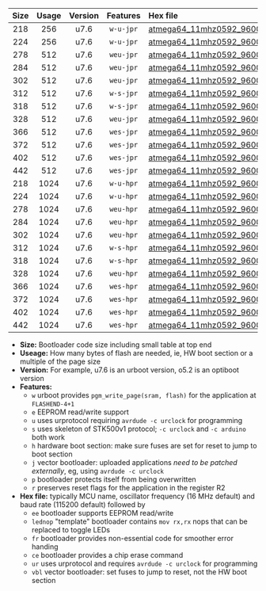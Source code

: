 |Size|Usage|Version|Features|Hex file|
|:-:|:-:|:-:|:-:|:--|
|218|256|u7.6|`w-u-jpr`|[atmega64_11mhz0592_9600bps_ur_vbl.hex](https://raw.githubusercontent.com/stefanrueger/urboot/main//atmega64_11mhz0592_9600bps_ur_vbl.hex)|
|224|256|u7.6|`w-u-jpr`|[atmega64_11mhz0592_9600bps_lednop_ur_vbl.hex](https://raw.githubusercontent.com/stefanrueger/urboot/main//atmega64_11mhz0592_9600bps_lednop_ur_vbl.hex)|
|278|512|u7.6|`weu-jpr`|[atmega64_11mhz0592_9600bps_ee_ur_vbl.hex](https://raw.githubusercontent.com/stefanrueger/urboot/main//atmega64_11mhz0592_9600bps_ee_ur_vbl.hex)|
|284|512|u7.6|`weu-jpr`|[atmega64_11mhz0592_9600bps_ee_lednop_ur_vbl.hex](https://raw.githubusercontent.com/stefanrueger/urboot/main//atmega64_11mhz0592_9600bps_ee_lednop_ur_vbl.hex)|
|302|512|u7.6|`weu-jpr`|[atmega64_11mhz0592_9600bps_ee_lednop_fr_ur_vbl.hex](https://raw.githubusercontent.com/stefanrueger/urboot/main//atmega64_11mhz0592_9600bps_ee_lednop_fr_ur_vbl.hex)|
|312|512|u7.6|`w-s-jpr`|[atmega64_11mhz0592_9600bps_vbl.hex](https://raw.githubusercontent.com/stefanrueger/urboot/main//atmega64_11mhz0592_9600bps_vbl.hex)|
|318|512|u7.6|`w-s-jpr`|[atmega64_11mhz0592_9600bps_lednop_vbl.hex](https://raw.githubusercontent.com/stefanrueger/urboot/main//atmega64_11mhz0592_9600bps_lednop_vbl.hex)|
|328|512|u7.6|`weu-jpr`|[atmega64_11mhz0592_9600bps_ee_lednop_fr_ce_ur_vbl.hex](https://raw.githubusercontent.com/stefanrueger/urboot/main//atmega64_11mhz0592_9600bps_ee_lednop_fr_ce_ur_vbl.hex)|
|366|512|u7.6|`wes-jpr`|[atmega64_11mhz0592_9600bps_ee_vbl.hex](https://raw.githubusercontent.com/stefanrueger/urboot/main//atmega64_11mhz0592_9600bps_ee_vbl.hex)|
|372|512|u7.6|`wes-jpr`|[atmega64_11mhz0592_9600bps_ee_lednop_vbl.hex](https://raw.githubusercontent.com/stefanrueger/urboot/main//atmega64_11mhz0592_9600bps_ee_lednop_vbl.hex)|
|402|512|u7.6|`wes-jpr`|[atmega64_11mhz0592_9600bps_ee_lednop_fr_vbl.hex](https://raw.githubusercontent.com/stefanrueger/urboot/main//atmega64_11mhz0592_9600bps_ee_lednop_fr_vbl.hex)|
|442|512|u7.6|`wes-jpr`|[atmega64_11mhz0592_9600bps_ee_lednop_fr_ce_vbl.hex](https://raw.githubusercontent.com/stefanrueger/urboot/main//atmega64_11mhz0592_9600bps_ee_lednop_fr_ce_vbl.hex)|
|218|1024|u7.6|`w-u-hpr`|[atmega64_11mhz0592_9600bps_ur.hex](https://raw.githubusercontent.com/stefanrueger/urboot/main//atmega64_11mhz0592_9600bps_ur.hex)|
|224|1024|u7.6|`w-u-hpr`|[atmega64_11mhz0592_9600bps_lednop_ur.hex](https://raw.githubusercontent.com/stefanrueger/urboot/main//atmega64_11mhz0592_9600bps_lednop_ur.hex)|
|278|1024|u7.6|`weu-hpr`|[atmega64_11mhz0592_9600bps_ee_ur.hex](https://raw.githubusercontent.com/stefanrueger/urboot/main//atmega64_11mhz0592_9600bps_ee_ur.hex)|
|284|1024|u7.6|`weu-hpr`|[atmega64_11mhz0592_9600bps_ee_lednop_ur.hex](https://raw.githubusercontent.com/stefanrueger/urboot/main//atmega64_11mhz0592_9600bps_ee_lednop_ur.hex)|
|302|1024|u7.6|`weu-hpr`|[atmega64_11mhz0592_9600bps_ee_lednop_fr_ur.hex](https://raw.githubusercontent.com/stefanrueger/urboot/main//atmega64_11mhz0592_9600bps_ee_lednop_fr_ur.hex)|
|312|1024|u7.6|`w-s-hpr`|[atmega64_11mhz0592_9600bps.hex](https://raw.githubusercontent.com/stefanrueger/urboot/main//atmega64_11mhz0592_9600bps.hex)|
|318|1024|u7.6|`w-s-hpr`|[atmega64_11mhz0592_9600bps_lednop.hex](https://raw.githubusercontent.com/stefanrueger/urboot/main//atmega64_11mhz0592_9600bps_lednop.hex)|
|328|1024|u7.6|`weu-hpr`|[atmega64_11mhz0592_9600bps_ee_lednop_fr_ce_ur.hex](https://raw.githubusercontent.com/stefanrueger/urboot/main//atmega64_11mhz0592_9600bps_ee_lednop_fr_ce_ur.hex)|
|366|1024|u7.6|`wes-hpr`|[atmega64_11mhz0592_9600bps_ee.hex](https://raw.githubusercontent.com/stefanrueger/urboot/main//atmega64_11mhz0592_9600bps_ee.hex)|
|372|1024|u7.6|`wes-hpr`|[atmega64_11mhz0592_9600bps_ee_lednop.hex](https://raw.githubusercontent.com/stefanrueger/urboot/main//atmega64_11mhz0592_9600bps_ee_lednop.hex)|
|402|1024|u7.6|`wes-hpr`|[atmega64_11mhz0592_9600bps_ee_lednop_fr.hex](https://raw.githubusercontent.com/stefanrueger/urboot/main//atmega64_11mhz0592_9600bps_ee_lednop_fr.hex)|
|442|1024|u7.6|`wes-hpr`|[atmega64_11mhz0592_9600bps_ee_lednop_fr_ce.hex](https://raw.githubusercontent.com/stefanrueger/urboot/main//atmega64_11mhz0592_9600bps_ee_lednop_fr_ce.hex)|

- **Size:** Bootloader code size including small table at top end
- **Useage:** How many bytes of flash are needed, ie, HW boot section or a multiple of the page size
- **Version:** For example, u7.6 is an urboot version, o5.2 is an optiboot version
- **Features:**
  + `w` urboot provides `pgm_write_page(sram, flash)` for the application at `FLASHEND-4+1`
  + `e` EEPROM read/write support
  + `u` uses urprotocol requiring `avrdude -c urclock` for programming
  + `s` uses skeleton of STK500v1 protocol; `-c urclock` and `-c arduino` both work
  + `h` hardware boot section: make sure fuses are set for reset to jump to boot section
  + `j` vector bootloader: uploaded applications *need to be patched externally*, eg, using `avrdude -c urclock`
  + `p` bootloader protects itself from being overwritten
  + `r` preserves reset flags for the application in the register R2
- **Hex file:** typically MCU name, oscillator frequency (16 MHz default) and baud rate (115200 default) followed by
  + `ee` bootloader supports EEPROM read/write
  + `lednop` "template" bootloader contains `mov rx,rx` nops that can be replaced to toggle LEDs
  + `fr` bootloader provides non-essential code for smoother error handing
  + `ce` bootloader provides a chip erase command
  + `ur` uses urprotocol and requires `avrdude -c urclock` for programming
  + `vbl` vector bootloader: set fuses to jump to reset, not the HW boot section
